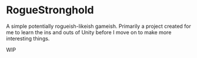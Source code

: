 # RogueStronghold
 A simple potentially rogueish-likeish gameish. Primarily a project created for me to learn
 the ins and outs of Unity before I move on to make more interesting things.
 
 WIP
